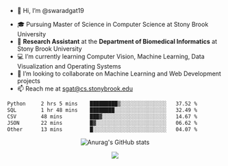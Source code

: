 - 👋 Hi, I’m @swaradgat19
<!-- - 👀 I’m interested in  -->
- 🎓 Pursuing Master of Science in Computer Science at Stony Brook University
- :microscope: **Research Assistant** at the **Department of Biomedical Informatics** at Stony Brook University 
- 💻 I’m currently learning Computer Vision, Machine Learning, Data Visualization and Operating Systems
- 💞️ I’m looking to collaborate on Machine Learning and Web Development projects 
- 📫 Reach me at sgat@cs.stonybrook.edu

<!--START_SECTION:waka-->

```txt
Python     2 hrs 5 mins    █████████▒░░░░░░░░░░░░░░░   37.52 %
SQL        1 hr 48 mins    ████████░░░░░░░░░░░░░░░░░   32.49 %
CSV        48 mins         ███▓░░░░░░░░░░░░░░░░░░░░░   14.67 %
JSON       22 mins         █▓░░░░░░░░░░░░░░░░░░░░░░░   06.62 %
Other      13 mins         █░░░░░░░░░░░░░░░░░░░░░░░░   04.07 %
```

<!--END_SECTION:waka-->


<p align="center">
  <img src="https://github-readme-stats.vercel.app/api?username=swaradgat19&show_icons=true&theme=radical" alt="Anurag's GitHub stats">
</p>

<p align="center">
<img align="center" src="https://github.com/mayankchaudhary26/Cool-Readme-ideas/raw/master/data/multi-screen.gif" style="max-width: 100%; display: inline-block;" data-target="animated-image.originalImage">
</p>
<!---
swaradgat19/swaradgat19 is a ✨ special ✨ repository because its `README.md` (this file) appears on your GitHub profile.
You can click the Preview link to take a look at your changes.
--->
